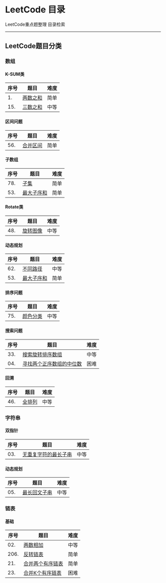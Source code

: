 # LeetCode 目录

LeetCode重点题整理  目录检索

---

## LeetCode题目分类

### 数组

#### K-SUM类

| 序号 | 题目                                                         | 难度 |
| ---- | ------------------------------------------------------------ | ---- |
| 1.   | [两数之和](https://github.com/Cynicsss/LeetCode/blob/master/%E6%95%B0%E7%BB%84/01two-sum.cpp) | 简单 |
| 15.  | [三数之和](https://github.com/Cynicsss/LeetCode/blob/master/%E6%95%B0%E7%BB%84/15-3sum.cpp) | 中等 |



#### 区间问题

| 序号 | 题目                                                         | 难度 |
| ---- | ------------------------------------------------------------ | ---- |
| 56.  | [合并区间](https://github.com/Cynicsss/LeetCode/blob/master/%E6%95%B0%E7%BB%84/56-merge-intervals.cpp) | 简单 |



#### 子数组

| 序号 | 题目                                                         | 难度 |
| ---- | ------------------------------------------------------------ | ---- |
| 78.  | [子集](https://github.com/Cynicsss/LeetCode/blob/master/%E6%95%B0%E7%BB%84/78-subsets.cpp) | 简单 |
| 53.  | [最大子序和](https://github.com/Cynicsss/LeetCode/blob/master/%E6%95%B0%E7%BB%84/53-maximum-subarray.cpp) | 简单 |



#### Rotate类

| 序号 | 题目                                                         | 难度 |
| ---- | ------------------------------------------------------------ | ---- |
| 48.  | [旋转图像](https://github.com/Cynicsss/LeetCode/blob/master/%E6%95%B0%E7%BB%84/48-rotate-image.cpp) | 中等 |



#### 动态规划

| 序号 | 题目                                                         | 难度 |
| ---- | ------------------------------------------------------------ | ---- |
| 62.  | [不同路径](https://github.com/Cynicsss/LeetCode/blob/master/%E6%95%B0%E7%BB%84/62-unique-paths.cpp) | 中等 |
| 53.  | [最大子序和](https://github.com/Cynicsss/LeetCode/blob/master/%E6%95%B0%E7%BB%84/53-maximum-subarray.cpp) | 简单 |



#### 排序问题

| 序号 | 题目                                                         | 难度 |
| ---- | ------------------------------------------------------------ | ---- |
| 75.  | [颜色分类](https://github.com/Cynicsss/LeetCode/blob/master/%E6%95%B0%E7%BB%84/75-sort-colors.cpp) | 中等 |



#### 搜索问题

| 序号 | 题目                                                         | 难度 |
| ---- | ------------------------------------------------------------ | ---- |
| 33.  | [搜索旋转排序数组](https://github.com/Cynicsss/LeetCode/blob/master/%E6%95%B0%E7%BB%84/33-search-in-rotated-sorted-array.cpp) | 中等 |
| 04.  | [寻找两个正序数组的中位数](https://github.com/Cynicsss/LeetCode/blob/master/%E6%95%B0%E7%BB%84/04-median-of-two-sorted-arrays.cpp) | 困难 |



#### 回溯

| 序号 | 题目                                                         | 难度 |
| ---- | ------------------------------------------------------------ | ---- |
| 46.  | [全排列](https://github.com/Cynicsss/LeetCode/blob/master/%E6%95%B0%E7%BB%84/46-permutations.cpp) | 中等 |







### 字符串

#### 双指针

| 序号 | 题目                                                         | 难度 |
| ---- | ------------------------------------------------------------ | ---- |
| 03.  | [无重复字符的最长子串](https://github.com/Cynicsss/LeetCode/blob/master/%E5%AD%97%E7%AC%A6%E4%B8%B2/03-longest-substring-without-repeating-characters.cpp) | 中等 |

#### 动态规划

| 序号 | 题目                                                         | 难度 |
| ---- | ------------------------------------------------------------ | ---- |
| 05.  | [最长回文子串](https://github.com/Cynicsss/LeetCode/blob/master/%E5%AD%97%E7%AC%A6%E4%B8%B2/05-longest-palindromic-substring.cpp) | 中等 |



### 链表

#### 基础

| 序号 | 题目                                                         | 难度 |
| ---- | ------------------------------------------------------------ | ---- |
| 02.  | [两数相加](https://github.com/Cynicsss/LeetCode/blob/master/%E9%93%BE%E8%A1%A8/02-add-two-numbers.cpp) | 中等 |
| 206. | [反转链表](https://github.com/Cynicsss/LeetCode/blob/master/%E9%93%BE%E8%A1%A8/206-reverse-linked-list.cpp) | 简单 |
| 21.  | [合并两个有序链表](https://github.com/Cynicsss/LeetCode/blob/master/%E9%93%BE%E8%A1%A8/21-merge-two-sorted-lists.cpp) | 简单 |
| 23.  | [合并K个有序链表](https://github.com/Cynicsss/LeetCode/blob/master/%E9%93%BE%E8%A1%A8/23-merge-k-sorted-lists.cpp) | 困难 |

